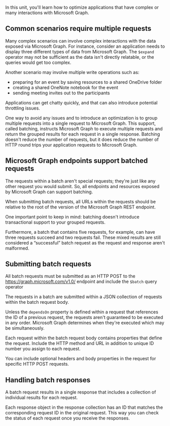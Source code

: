 In this unit, you'll learn how to optimize applications that have complex or many interactions with Microsoft Graph.

## Common scenarios require multiple requests

Many complex scenarios can involve complex interactions with the data exposed via Microsoft Graph. For instance, consider an application needs to display three different types of data from Microsoft Graph. The `$expand` operator may not be sufficient as the data isn't directly relatable, or the queries would get too complex.

Another scenario may involve multiple write operations such as:

- preparing for an event by saving resources to a shared OneDrive folder
- creating a shared OneNote notebook for the event
- sending meeting invites out to the participants

Applications can get chatty quickly, and that can also introduce potential throttling issues.

One way to avoid any issues and to introduce an optimization is to group multiple requests into a single request to Microsoft Graph. This support, called batching, instructs Microsoft Graph to execute multiple requests and return the grouped results for each request in a single response. Batching doesn't reduce the number of requests, but it does reduce the number of HTTP round trips your application requests to Microsoft Graph.

## Microsoft Graph endpoints support batched requests

The requests within a batch aren't special requests; they're just like any other request you would submit. So, all endpoints and resources exposed by Microsoft Graph can support batching.

When submitting batch requests, all URLs within the requests should be relative to the root of the version of the Microsoft Graph REST endpoint.

One important point to keep in mind: batching doesn't introduce transactional support to your grouped requests.

Furthermore, a batch that contains five requests, for example, can have three requests succeed and two requests fail. These mixed results are still considered a “successful” batch request as the request and response aren't malformed.

## Submitting batch requests

All batch requests must be submitted as an HTTP POST to the https://graph.microsoft.com/v1.0/ endpoint and include the `$batch` query operator

The requests in a batch are submitted within a JSON collection of requests within the batch request body.

Unless the `dependsOn` property is defined within a request that references the ID of a previous request, the requests aren't guaranteed to be executed in any order. Microsoft Graph determines when they're executed which may be simultaneously.

Each request within the batch request body contains properties that define the request. Include the HTTP method and URL in addition to unique ID number you assign to each request.

You can include optional headers and body properties in the request for specific HTTP POST requests.

## Handling batch responses

A batch request results in a single response that includes a collection of individual results for each request.

Each response object in the response collection has an ID that matches the corresponding request ID in the original request. This way you can check the status of each request once you receive the responses.
